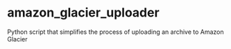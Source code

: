 # amazon_glacier_uploader
Python script that simplifies the process of uploading an archive to Amazon Glacier
